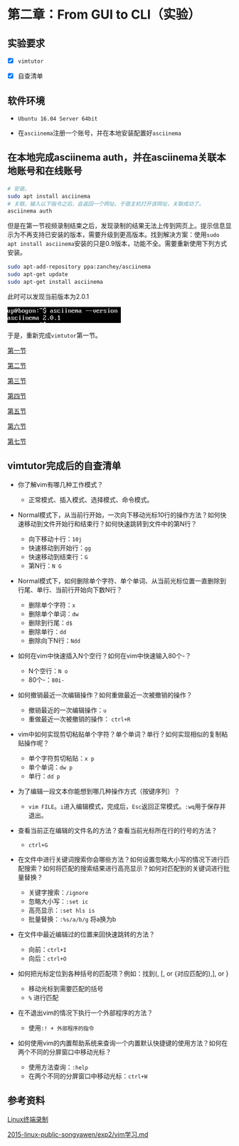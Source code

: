 # 第二章：From GUI to CLI（实验）

## 实验要求

- [x] ```vimtutor```

- [x] 自查清单

## 软件环境

* ```Ubuntu 16.04 Server 64bit```

* 在```asciinema```注册一个账号，并在本地安装配置好```asciinema```

## 在本地完成asciinema auth，并在asciinema关联本地账号和在线账号

```bash
# 安装。
sudo apt install asciinema
# 关联。输入以下指令之后，会返回一个网址。于宿主机打开该网址，关联成功了。
asciinema auth
```
但是在第一节视频录制结束之后，发现录制的结果无法上传到网页上。提示信息显示为不再支持已安装的版本，需要升级到更高版本。找到解决方案：使用```sudo apt install asciinema```安装的只是0.9版本，功能不全。需要重新使用下列方式安装。
```bash
sudo apt-add-repository ppa:zanchey/asciinema
sudo apt-get update
sudo apt-get install asciinema
```
此时可以发现当前版本为2.0.1

![](当前版本.PNG)

于是，重新完成```vimtutor```第一节。

[第一节](https://asciinema.org/a/ZTPLBHJA5EQscu3nhSI5Wdc30)

[第二节](https://asciinema.org/a/ycjjo2KWGv7f8WbgIyLh7Akkh)

[第三节](https://asciinema.org/a/k9rFZevPKDPkXOHAbhvxVyaFS)

[第四节](https://asciinema.org/a/llcEUTYu7unveeL9YTHX3son0)

[第五节](https://asciinema.org/a/RVO6O7L76hVa5ogWZp9DKy09g)

[第六节](https://asciinema.org/a/cIYA9PL5OtPAficLhvvApxW3F)

[第七节](https://asciinema.org/a/ieC0X61o5hZgW7cP0OUPLP3YY)


## vimtutor完成后的自查清单
* 你了解vim有哪几种工作模式？
    * 正常模式、插入模式、选择模式、命令模式。

* Normal模式下，从当前行开始，一次向下移动光标10行的操作方法？如何快速移动到文件开始行和结束行？如何快速跳转到文件中的第N行？
    * 向下移动十行：```10j```
    * 快速移动到开始行：```gg```
    * 快速移动到结束行：```G```
    * 第N行：```N G```

* Normal模式下，如何删除单个字符、单个单词、从当前光标位置一直删除到行尾、单行、当前行开始向下数N行？
    * 删除单个字符：```x```
    * 删除单个单词：```dw```
    * 删除到行尾：```d$```
    * 删除单行：```dd```
    * 删除向下N行：```Ndd```

* 如何在vim中快速插入N个空行？如何在vim中快速输入80个-？
    * N个空行：```N o```
    * 80个-：```80i-```

* 如何撤销最近一次编辑操作？如何重做最近一次被撤销的操作？
    * 撤销最近的一次编辑操作：```u```
    * 重做最近一次被撤销的操作： ```ctrl+R```

* vim中如何实现剪切粘贴单个字符？单个单词？单行？如何实现相似的复制粘贴操作呢？
    * 单个字符剪切粘贴：```x p```
    * 单个单词：```dw p```
    * 单行：```dd p```

* 为了编辑一段文本你能想到哪几种操作方式（按键序列）？
    * ```vim FILE```。```i```进入编辑模式，完成后，```Esc```返回正常模式。```:wq```用于保存并退出。

* 查看当前正在编辑的文件名的方法？查看当前光标所在行的行号的方法？
    * ```ctrl+G```

* 在文件中进行关键词搜索你会哪些方法？如何设置忽略大小写的情况下进行匹配搜索？如何将匹配的搜索结果进行高亮显示？如何对匹配到的关键词进行批量替换？
    * 关键字搜索：```/ignore```
    * 忽略大小写：```:set ic```
    * 高亮显示：```:set hls is```
    * 批量替换：```:%s/a/b/g``` 将a换为b

* 在文件中最近编辑过的位置来回快速跳转的方法？
    * 向前：```ctrl+I```
    * 向后：```ctrl+O```

* 如何把光标定位到各种括号的匹配项？例如：找到(, [, or {对应匹配的),], or }
    * 移动光标到需要匹配的括号
    * ```%``` 进行匹配

* 在不退出vim的情况下执行一个外部程序的方法？
    * 使用```:! + 外部程序的指令```

* 如何使用vim的内置帮助系统来查询一个内置默认快捷键的使用方法？如何在两个不同的分屏窗口中移动光标？
    * 使用方法查询：```:help```
    * 在两个不同的分屏窗口中移动光标：```ctrl+W```


## 参考资料

[Linux终端录制](https://www.jianshu.com/p/0e83b331aec4)

[2015-linux-public-songyawen/exp2/vim学习.md](https://github.com/CUCCS/2015-linux-public-songyawen/blob/master/exp2/vim%E5%AD%A6%E4%B9%A0.md)
